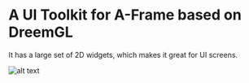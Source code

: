 # A UI Toolkit for A-Frame based on DreemGL

It has a large set of 2D widgets, which makes it great for UI screens.

![alt text](https://github.com/snickell/aframe-ui-toolkit/raw/master/screenie.png "Example Screenshot")

